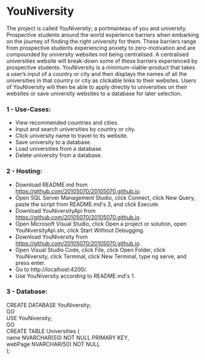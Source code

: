 # YouNiversity
The project is called YouNiversity; a portmanteau of you and university. Prospective students around the world experience barriers when embarking on the journey of finding the right university for them. These barriers range from prospective students experiencing anxiety to zero-motivation and are compounded by university websites not being centralised. A centralised universities website will break-down some of these barriers experienced by prospective students. YouNiversity is a minimum-viable-product that takes a user’s input of a country or city and then displays the names of all the universities in that country or city as clickable links to their websites. Users of YouNiversity will then be able to apply directly to universities on their websites or save university websites to a database for later selection.

### 1 - Use-Cases:
- View recommended countries and cities.	
- Input and search universities by country or city.	
- Click university name to travel to its website.	
- Save university to a database.
- Load universities from a database.	
- Delete university from a database.

### 2 - Hosting:
- Download README.md from https://github.com/20105070/20105070.github.io.
- Open SQL Server Management Studio, click Connect, click New Query, paste the script from README.md's 3, and click Execute.
- Download YouNiversityApi from https://github.com/20105070/20105070.github.io.
- Open Microsoft Visual Studio, click Open a project or solution, open YouNiversityApi.sln, click Start Without Debugging.
- Download YouNiversity from https://github.com/20105070/20105070.github.io.
- Open Visual Studio Code, click File, click Open Folder, click YouNiversity, click Terminal, click New Terminal, type ng serve, and press enter.
- Go to http://localhost:4200/.
- Use YouNiversity according to README.md's 1.

### 3 - Database:
CREATE DATABASE YouNiversity;  
GO  
USE YouNiversity;  
GO  
CREATE TABLE Universities (  
name NVARCHAR(50) NOT NULL PRIMARY KEY,  
webPage NVARCHAR(50) NOT NULL  
);